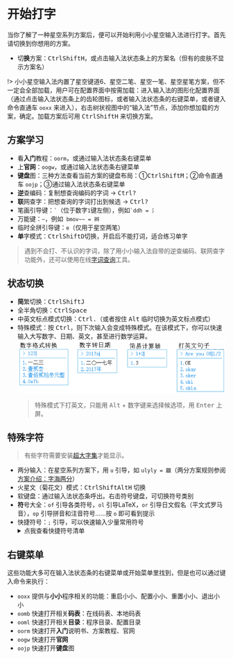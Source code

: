 # 开始打字

当你了解了一种星空系列方案后，便可以开始利用小小星空输入法进行打字。首先请切换到你想用的方案。

* 切**换**方案：<kbd>Ctrl</kbd><kbd>Shift</kbd><kbd>H</kbd>，或点击输入法状态条上的方案名（但有的皮肤不显示方案名）

!> 小小星空输入法内置了星空键道6、星空二笔、星空一笔、星空星笔方案，但不一定会全部加载，用户可在配置界面中按需加载：进入输入法的图形化配置界面（通过点击输入法状态条上的齿轮图标，或者输入法状态条的右键菜单，或者键入命令直通车 `ooxx` 来进入），右击树状视图中的“输入法”节点，添加你想加载的方案，确定。加载方案后可用 <kbd>Ctrl</kbd><kbd>Shift</kbd><kbd>H</kbd> 来切换方案。

## 方案学习

* 看**入门**教程：`oorm`，或通过输入法状态条右键菜单
* 上**官网**：`oogw`，或通过输入法状态条右键菜单
* **键盘**图：三种方法查看当前方案的键盘布局：①<kbd>Ctrl</kbd><kbd>Shift</kbd><kbd>M</kbd>；②命令直通车 `oojp`；③通过输入法状态条右键菜单
* **逆**查编码：复制想查询编码的字词 → <kbd>Ctrl</kbd><kbd>?</kbd>
* **联**网查字：把想查询的字词打出到候选 → <kbd>Ctrl</kbd><kbd>?</kbd>
* 笔画引导键：`` ` ``（位于数字`1`键左侧），例如`` `ddh = 氵 ``
* 万能键：`~`，例如` bmov~~ = 辫`
* 临时全拼引导键：`e`（仅用于星空两笔）
* **单**字模式：<kbd>Ctrl</kbd><kbd>Shift</kbd><kbd>D</kbd>切换，开启后不能打词，适合练习单字

> 遇到不会打、不认识的字词，除了用小小输入法自带的逆查编码、联网查字功能外，还可以使用在线[字词查询](res#字词查询)工具。

## 状态切换

* **简**繁切换：<kbd>Ctrl</kbd><kbd>Shift</kbd><kbd>J</kbd>
* 全半角切换：<kbd>Ctrl</kbd><kbd>Space</kbd>
* 中英文标点模式切换：<kbd>Ctrl</kbd><kbd>.</kbd>（或者按住 <kbd>Alt</kbd> 临时切换为英文标点模式）
* 特殊模式：按 <kbd>Ctrl</kbd>，则下次输入会变成特殊模式。在该模式下，你可以快速输入大写数字、日期、英文，甚至进行数学运算。
  ![特殊模式](_media\specialmode.png)
  > 特殊模式下打英文，只能用 <kbd>Alt</kbd> + 数字键来选择候选项，用 <kbd>Enter</kbd> 上屏。

## 特殊字符

> 有些字符需要安装[超大字集](res#超大字集)才能显示。

* 两分输入：在星空系列方案下，用 `u` 引导，如 `ulyly = 龖`（两分方案规则参阅[方案介绍：字海两分](schema-zhlf)）
* 火星文（菊花文）模式：<kbd>Ctrl</kbd><kbd>Shift</kbd><kbd>Alt</kbd><kbd>H</kbd> 切换
* 软键盘：通过输入法状态条呼出。右击符号键盘，可切换符号类别  
* **符**号大全：`of` 引导各类符号，`ol` 引导LaTeX，`or` 引导日文假名（平文式罗马音），`op` 引导拼音和注音符号……按 `o` 即可看到提示
* 快捷符号：`;` 引导，可以快速输入少量常用符号
  <details>
      <summary>点我查看快捷符号清单</summary>
      <table><thead><tr><th>编码</th><th>输出</th><th>助记</th><th>追加编码</th><th>输出</th><th>助记</th></tr></thead><tbody><tr><td>;q</td><td>？</td><td>query</td><td>　</td><td>　</td><td>　</td></tr><tr><td>;w</td><td>～</td><td>wave</td><td>　</td><td>　</td><td>　</td></tr><tr><td>;e</td><td>回车</td><td>enter</td><td>　</td><td>　</td><td>　</td></tr><tr><td>;r</td><td>重复</td><td>repeat</td><td>　</td><td>　</td><td>　</td></tr><tr><td>;t</td><td>退格</td><td>退格</td><td>　</td><td>　</td><td>　</td></tr><tr><td>;y</td><td>♂</td><td>yo</td><td>;yo</td><td>♀</td><td>形似</td></tr><tr><td>;u</td><td>撤销</td><td>undo</td><td>　</td><td>　</td><td>　</td></tr><tr><td>;i</td><td>！</td><td>形似</td><td>　</td><td>　</td><td>　</td></tr><tr><td>;o</td><td>·</td><td>形似</td><td>;oo</td><td>……</td><td>形似</td></tr><tr><td>;p</td><td>——</td><td>破折</td><td>　</td><td>　</td><td>　</td></tr><tr><td>;a</td><td>@</td><td>at</td><td>　</td><td>　</td><td>　</td></tr><tr><td>;s</td><td>&amp;</td><td>形似</td><td>;si</td><td>$</td><td>形似</td></tr><tr><td>;d</td><td>删除</td><td>delete</td><td>　</td><td>　</td><td>　</td></tr><tr><td>;f</td><td>“</td><td>　</td><td>　</td><td>　</td><td>　</td></tr><tr><td>;g</td><td>”</td><td>　</td><td>　</td><td>　</td><td>　</td></tr><tr><td>;h</td><td>行末</td><td>行末</td><td>;ho</td><td>行首</td><td>home</td></tr><tr><td>;j</td><td>#</td><td>井号</td><td>;ju ;ji ;jo ;jv</td><td>← ↑ → ↓</td><td>箭头</td></tr><tr><td>;ku ;ki ;ko</td><td>() [] {}</td><td>括号</td><td>　</td><td>　</td><td>　</td></tr><tr><td>;lu ;li ;lo</td><td>/ | \</td><td>形似</td><td>;ll</td><td>//</td><td>　</td></tr><tr><td>;;</td><td>；</td><td>　</td><td>　</td><td>　</td><td>　</td></tr><tr><td>;z</td><td>_</td><td>　</td><td>　</td><td>　</td><td>　</td></tr><tr><td>;x</td><td>×</td><td>形似</td><td>;xo</td><td>÷</td><td>形似</td></tr><tr><td>;c</td><td>`</td><td>constrain</td><td>　</td><td>　</td><td>　</td></tr><tr><td>;v</td><td>^</td><td>形似</td><td>;vv</td><td>√</td><td>形似</td></tr><tr><td>;b</td><td>%</td><td>百分</td><td>;bo ;boo</td><td>‰ ‱</td><td>形似</td></tr><tr><td>;n</td><td>‘</td><td>　</td><td>　</td><td>　</td><td>　</td></tr><tr><td>;m</td><td>’</td><td>　</td><td>　</td><td>　</td><td>　</td></tr><tr><td>;,</td><td>&lt;</td><td>　</td><td>　</td><td>　</td><td>　</td></tr><tr><td>;.</td><td>&gt;</td><td>　</td><td>　</td><td>　</td><td>　</td></tr><tr><td>;'</td><td>'</td><td>　</td><td></td><td></td><td></td></tr><tr><td>;''</td><td>"</td><td>　</td><td></td><td></td><td></td></tr></tbody></table>
  </details>

## 右键菜单

这些功能大多可在输入法状态条的右键菜单或开始菜单里找到，但是也可以通过键入命令来执行：

* `ooxx` 提供与**小小**程序相关的功能：重启小小、配置小小、重置小小、退出小小
* `oomb` 快速打开相关**码表**：在线码表、本地码表
* `ooml` 快速打开相关**目录**：程序目录、配置目录
* `oorm` 快速打开**入门**说明书、方案教程、官网
* `oogw` 快速打开**官网**
* `oojp` 快速打开**键盘**图

